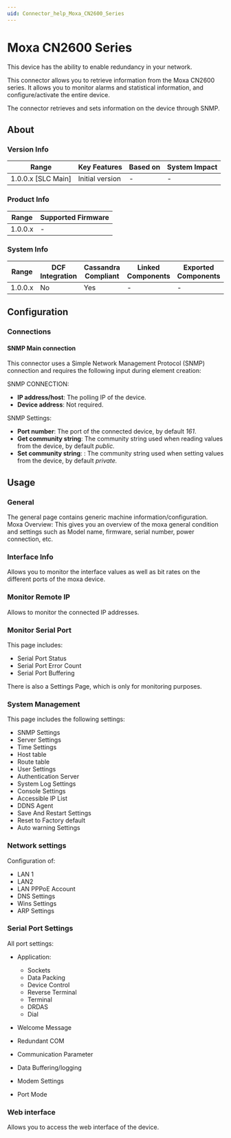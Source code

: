 ```yaml
---
uid: Connector_help_Moxa_CN2600_Series
---
```


# Moxa CN2600 Series

This device has the ability to enable redundancy in your network.

This connector allows you to retrieve information from the Moxa CN2600 series. It allows you to monitor alarms and statistical information, and configure/activate the entire device.

The connector retrieves and sets information on the device through SNMP.

## About

### Version Info

| Range                | Key Features     | Based on     | System Impact     |
|----------------------|------------------|--------------|-------------------|
| 1.0.0.x [SLC Main]   | Initial version  | -            | -                 |

### Product Info

| Range     | Supported Firmware     |
|-----------|------------------------|
| 1.0.0.x   | -                      |

### System Info

| Range     | DCF Integration     | Cassandra Compliant     | Linked Components     | Exported Components     |
|-----------|---------------------|-------------------------|-----------------------|-------------------------|
| 1.0.0.x   | No                  | Yes                     | -                     | -                       |

## Configuration

### Connections

#### SNMP Main connection

This connector uses a Simple Network Management Protocol (SNMP) connection and requires the following input during element creation:

SNMP CONNECTION:

- **IP address/host**: The polling IP of the device.
- **Device address**: Not required.

SNMP Settings:

- **Port number**: The port of the connected device, by default *161*.
- **Get community string**: The community string used when reading values from the device, by default *public.*
- **Set community string**: : The community string used when setting values from the device, by default *private.*

## Usage

### General

The general page contains generic machine information/configuration. Moxa Overview: This gives you an overview of the moxa general condition and settings such as Model name, firmware, serial number, power connection, etc.

### Interface Info

Allows you to monitor the interface values as well as bit rates on the different ports of the moxa device.

### Monitor Remote IP

Allows to monitor the connected IP addresses.

### Monitor Serial Port

This page includes:

- Serial Port Status
- Serial Port Error Count
- Serial Port Buffering

There is also a Settings Page, which is only for monitoring purposes.

### System Management

This page includes the following settings:

- SNMP Settings
- Server Settings
- Time Settings
- Host table
- Route table
- User Settings
- Authentication Server
- System Log Settings
- Console Settings
- Accessible IP List
- DDNS Agent
- Save And Restart Settings
- Reset to Factory default
- Auto warning Settings

### Network settings

Configuration of:

- LAN 1
- LAN2
- LAN PPPoE Account
- DNS Settings
- Wins Settings
- ARP Settings

### Serial Port Settings

All port settings:

- Application:

  - Sockets
  - Data Packing
  - Device Control
  - Reverse Terminal
  - Terminal
  - DRDAS
  - Dial

- Welcome Message

- Redundant COM

- Communication Parameter

- Data Buffering/logging

- Modem Settings

- Port Mode

### Web interface

Allows you to access the web interface of the device.
